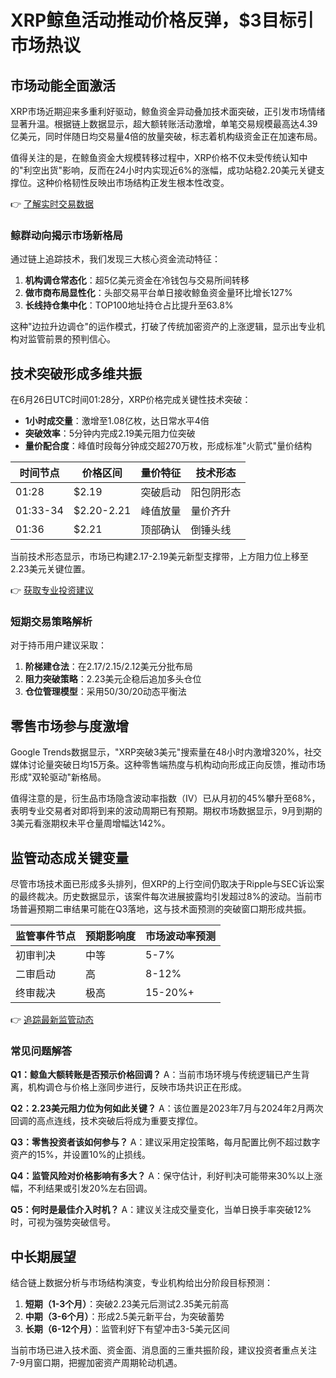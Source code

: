 # XRP鲸鱼活动推动价格反弹，$3目标引市场热议

## 市场动能全面激活

XRP市场近期迎来多重利好驱动，鲸鱼资金异动叠加技术面突破，正引发市场情绪显著升温。根据链上数据显示，超大额转账活动激增，单笔交易规模最高达4.39亿美元，同时伴随日均交易量4倍的放量突破，标志着机构级资金正在加速布局。

值得关注的是，在鲸鱼资金大规模转移过程中，XRP价格不仅未受传统认知中的"利空出货"影响，反而在24小时内实现近6%的涨幅，成功站稳2.20美元关键支撑位。这种价格韧性反映出市场结构正发生根本性改变。

👉 [了解实时交易数据](https://bit.ly/okx_welcome)

### 鲸群动向揭示市场新格局
通过链上追踪技术，我们发现三大核心资金流动特征：
1. **机构调仓常态化**：超5亿美元资金在冷钱包与交易所间转移
2. **做市商布局显性化**：头部交易平台单日接收鲸鱼资金量环比增长127%
3. **长线持仓集中化**：TOP100地址持仓占比提升至63.8%

这种"边拉升边调仓"的运作模式，打破了传统加密资产的上涨逻辑，显示出专业机构对监管前景的预判信心。

## 技术突破形成多维共振

在6月26日UTC时间01:28分，XRP价格完成关键性技术突破：
- **1小时成交量**：激增至1.08亿枚，达日常水平4倍
- **突破效率**：5分钟内完成2.19美元阻力位突破
- **量价配合度**：峰值时段每分钟成交超270万枚，形成标准"火箭式"量价结构

| 时间节点 | 价格区间 | 量价特征 | 技术形态 |
|---------|----------|----------|----------|
| 01:28   | $2.19    | 突破启动 | 阳包阴形态 |
| 01:33-34| $2.20-2.21| 峰值放量 | 量价齐升 |
| 01:36   | $2.21    | 顶部确认 | 倒锤头线 |

当前技术形态显示，市场已构建2.17-2.19美元新型支撑带，上方阻力位上移至2.23美元关键位置。

👉 [获取专业投资建议](https://bit.ly/okx_welcome)

### 短期交易策略解析
对于持币用户建议采取：
1. **阶梯建仓法**：在2.17/2.15/2.12美元分批布局
2. **阻力突破策略**：2.23美元企稳后追加多头仓位
3. **仓位管理模型**：采用50/30/20动态平衡法

## 零售市场参与度激增

Google Trends数据显示，"XRP突破3美元"搜索量在48小时内激增320%，社交媒体讨论量突破日均15万条。这种零售端热度与机构动向形成正向反馈，推动市场形成"双轮驱动"新格局。

值得注意的是，衍生品市场隐含波动率指数（IV）已从月初的45%攀升至68%，表明专业交易者对即将到来的波动周期已有预期。期权市场数据显示，9月到期的3美元看涨期权未平仓量周增幅达142%。

## 监管动态成关键变量

尽管市场技术面已形成多头排列，但XRP的上行空间仍取决于Ripple与SEC诉讼案的最终裁决。历史数据显示，该案件每次进展披露均引发超过8%的波动。当前市场普遍预期二审结果可能在Q3落地，这与技术面预测的突破窗口期形成共振。

| 监管事件节点 | 预期影响度 | 市场波动率预测 |
|-------------|-----------|----------------|
| 初审判决    | 中等       | 5-7%           |
| 二审启动    | 高         | 8-12%          |
| 终审裁决    | 极高       | 15-20%+        |

👉 [追踪最新监管动态](https://bit.ly/okx_welcome)

### 常见问题解答

**Q1：鲸鱼大额转账是否预示价格回调？**
A：当前市场环境与传统逻辑已产生背离，机构调仓与价格上涨同步进行，反映市场共识正在形成。

**Q2：2.23美元阻力位为何如此关键？**
A：该位置是2023年7月与2024年2月两次回调的高点连线，技术突破后将成为重要支撑位。

**Q3：零售投资者该如何参与？**
A：建议采用定投策略，每月配置比例不超过数字资产的15%，并设置10%的止损线。

**Q4：监管风险对价格影响有多大？**
A：保守估计，利好判决可能带来30%以上涨幅，不利结果或引发20%左右回调。

**Q5：何时是最佳介入时机？**
A：建议关注成交量变化，当单日换手率突破12%时，可视为强势突破信号。

## 中长期展望

结合链上数据分析与市场结构演变，专业机构给出分阶段目标预测：
1. **短期（1-3个月）**：突破2.23美元后测试2.35美元前高
2. **中期（3-6个月）**：形成2.5美元新平台，为突破蓄势
3. **长期（6-12个月）**：监管利好下有望冲击3-5美元区间

当前市场已进入技术面、资金面、消息面的三重共振阶段，建议投资者重点关注7-9月窗口期，把握加密资产周期轮动机遇。
